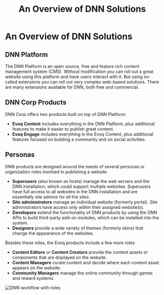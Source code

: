 ﻿---
uid: dnn-overview
locale: en
title: An Overview of DNN Solutions
dnnversion: 09.02.00
related-topics: administrators-included-modules-overview,requirements,dnn-overview,control-bar-to-persona-bar,persona-bar-by-role,providers,more-resources
---

# An Overview of DNN Solutions

## DNN Platform

The DNN Platform is an open source, free and feature rich content management system (CMS). Without modification you can roll out a great website using this platform and have users interact with it. But using so-called extensions you can roll out very complex web-based solutions. There are many extensions available for DNN, both free and commercial.

## DNN Corp Products

DNN Corp offers two products built on top of DNN Platform:

*   **Evoq Content** includes everything in the DNN Platform, plus additional features to make it easier to publish great content.
*   **Evoq Engage** includes everything in the Evoq Content, plus additional features focused on building a community and on social activities.

## Personas

DNN products are designed around the needs of several personas or organization roles involved in publishing a website.

*   **Superusers** (also known as hosts) manage the web servers and the DNN installation, which could support multiple websites. Superusers have full access to all websites in the DNN installation and are essentially site admins for all the sites.
*   **Site administrators** manage an individual website (formerly portal). Site administrators have access only within their assigned website(s).
*   **Developers** extend the functionality of DNN products by using the DNN APIs to build third-party add-on modules, which can be installed into the system.
*   **Designers** provide a wide variety of themes (formerly skins) that change the appearance of the websites.

Besides these roles, the Evoq products include a few more roles

*   **Content Editors** or **Content Creators** provide the content assets or components that are displayed on the website.
*   **Content Managers** curate content and decide where each content asset appears on the website.
*   **Community Managers** manage the online community through games and reward systems.

![DNN workflow with roles](/images/gra-DNNRoles.png)

